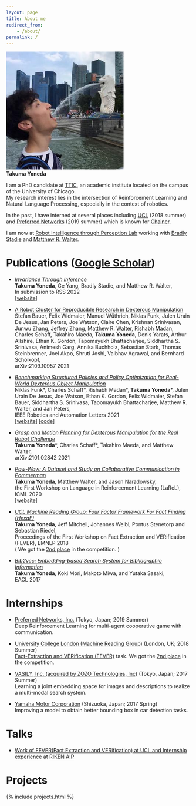 ```yaml
---
layout: page
title: About me
redirect_from:
    - /about/
permalink: /
---
```


![Takuma Yoneda](/img/tyoneda.jpg)  
**Takuma Yoneda**

I am a PhD candidate at [TTIC](https://ttic.edu/), an academic institute located on the campus of the University of Chicago.  
My research interest lies in the intersection of Reinforcement Learning and Natural Language Processing, especially in the context of robotics.

In the past, I have interned at several places including [UCL](https://mr.cs.ucl.ac.uk/) (2018 summer) and [Preferred Networks](https://www.preferred.jp/en/) (2019 summer) which is known for [Chainer](https://github.com/chainer/chainer).

I am now at [Robot Intelligence through Perception Lab](https://ttic.edu/ripl/) working with [Bradly Stadie](https://bstadie.github.io/) and [Matthew R. Walter](https://ttic.uchicago.edu/~mwalter/).

<!-- I got a Bachelor of Engineering from Toyota Technological Institute (Nagoya, Japan) and worked on Graph Embedding and Natural Language Processing with Prof. [Makoto Miwa](https://www.toyota-ti.ac.jp/Lab/Denshi/COIN/people/makoto.miwa/) and Prof. [Yutaka Sasaki](https://www.toyota-ti.ac.jp/Lab/Denshi/COIN/people/yutaka.sasaki/index-e.html) at Computational Intelligence Lab. -->

# Publications ([Google Scholar](https://scholar.google.com/citations?user=EtYv_AIAAAAJ&hl=en))
- _[Invariance Through Inference](https://arxiv.org/abs/2112.08526)_  
**Takuma Yoneda**, Ge Yang, Bradly Stadie, and Matthew R. Walter,  
In submission to RSS 2022  
[[website](https://invariance-through-inference.github.io/)]

- [A Robot Cluster for Reproducible Research in Dexterous Manipulation](http://arxiv.org/abs/2109.10957)  
Stefan Bauer, Felix Widmaier, Manuel Wüthrich, Niklas Funk, Julen Urain De Jesus, Jan Peters, Joe Watson, Claire Chen, Krishnan Srinivasan, Junwu Zhang, Jeffrey Zhang, Matthew R. Walter, Rishabh Madan, Charles Schaff, Takahiro Maeda, **Takuma Yoneda**, Denis Yarats, Arthur Allshire, Ethan K. Gordon, Tapomayukh Bhattacharjee, Siddhartha S. Srinivasa, Animesh Garg, Annika Buchholz, Sebastian Stark, Thomas Steinbrenner, Joel Akpo, Shruti Joshi, Vaibhav Agrawal, and Bernhard Schölkopf,  
arXiv:2109.10957 2021  
 
- _[Benchmarking Structured Policies and Policy Optimization for Real-World Dexterous Object Manipulation](https://arxiv.org/abs/2105.02087)_  
Niklas Funk\*, Charles Schaff\*, Rishabh Madan\*, **Takuma Yoneda**\*, Julen Urain De Jesus, Joe Watson, Ethan K. Gordon, Felix Widmaier, Stefan Bauer, Siddhartha S. Srinivasa, Tapomayukh Bhattacharjee, Matthew R. Walter, and Jan Peters,  
IEEE Robotics and Automation Letters 2021  
[[website](https://sites.google.com/view/benchmark-rrc)] [[code](https://github.com/cbschaff/benchmark-rrc)]

- _[Grasp and Motion Planning for Dexterous Manipulation for the Real Robot Challenge](https://arxiv.org/abs/2101.02842)_  
**Takuma Yoneda**\*, Charles Schaff\*, Takahiro Maeda, and Matthew Walter,  
arXiv:2101.02842 2021  

- _[Pow-Wow: A Dataset and Study on Collaborative Communication in Pommerman](https://larel-ws.github.io/assets/pdfs/pow_wow_a_dataset_and_study_on_collaborative_communication_in_pommerman.pdf)_  
**Takuma Yoneda**, Matthew Walter, and Jason Naradowsky,  
the First Workshop on Language in Reinforcement Learning (LaReL), ICML 2020  
[[website](https://takuma.yoneda.xyz/pow-wow/)]

- _[UCL Machine Reading Group: Four Factor Framework For Fact Finding (HexaF)](http://www.aclweb.org/anthology/W18-5515)_  
**Takuma Yoneda**, Jeff Mitchell, Johannes Welbl, Pontus Stenetorp and Sebastian Riedel,  
Proceedings of the First Workshop on Fact Extraction and VERification (FEVER), EMNLP 2018  
( We got the [2nd place](http://fever.ai/2018/task.html) in the competition. )

- _[Bib2vec: Embedding-based Search System for Bibliographic Information](http://aclweb.org/anthology/E17-3028)_  
**Takuma Yoneda**, Koki Mori, Makoto Miwa, and Yutaka Sasaki,   
EACL 2017


# Internships
- [Preferred Networks, Inc.](https://preferred.jp/en/) (Tokyo, Japan; 2019 Summer)  
Deep Reinforcement Learning for multi-agent cooperative game with communication.

- [University College London (Machine Reading Group)](https://mr.cs.ucl.ac.uk/) (London, UK; 2018 Summer)  
[Fact-Extraction and VERification (FEVER)](http://fever.ai) task. We got the [2nd place](http://fever.ai/2018/task.html) in the competition.

- [VASILY, Inc. (acquired by ZOZO Technologies, Inc)](https://tech.zozo.com/en/) (Tokyo, Japan; 2017 Summer)  
Learning a joint embedding space for images and descriptions to realize a multi-modal search system.

- [Yamaha Motor Corporation](https://yamaha-motor.com/) (Shizuoka, Japan; 2017 Spring)  
Improving a model to obtain better bounding box in car detection tasks.

<!-- After that, I interned at University College London Machine Reading Group to tackle [Fact-Extraction and VERification (FEVER)](http://fever.ai/) shared-task under Prof. [Pontus Stenetorp](https://pontus.stenetorp.se/) and Prof. [Sebastian Riedel](http://www.riedelcastro.org/). -->

# Talks
- [Work of FEVER(Fact Extraction and VERification) at UCL and Internship experience](https://aip.riken.jp/events/event_79885/?lang=en) at [RIKEN AIP](http://www.riken.jp/en/research/labs/aip/)

# Projects
{% include projects.html %}
